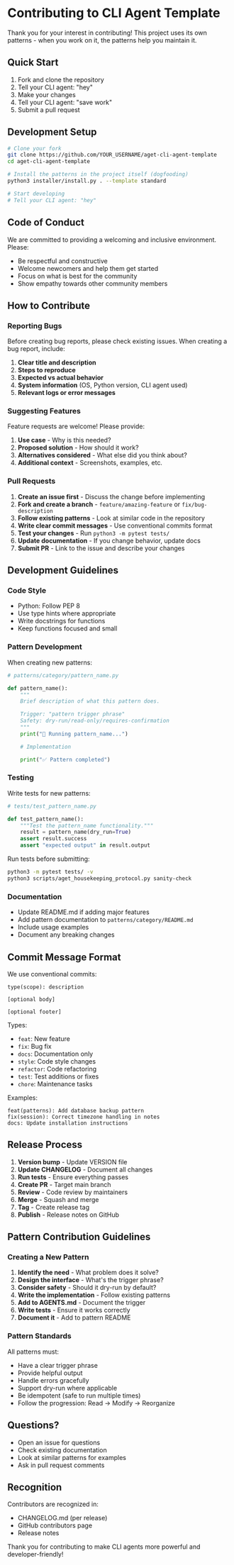 # Contributing to CLI Agent Template

Thank you for your interest in contributing! This project uses its own patterns - when you work on it, the patterns help you maintain it.

## Quick Start

1. Fork and clone the repository
2. Tell your CLI agent: "hey"
3. Make your changes
4. Tell your CLI agent: "save work"
5. Submit a pull request

## Development Setup

```bash
# Clone your fork
git clone https://github.com/YOUR_USERNAME/aget-cli-agent-template
cd aget-cli-agent-template

# Install the patterns in the project itself (dogfooding)
python3 installer/install.py . --template standard

# Start developing
# Tell your CLI agent: "hey"
```

## Code of Conduct

We are committed to providing a welcoming and inclusive environment. Please:

- Be respectful and constructive
- Welcome newcomers and help them get started
- Focus on what is best for the community
- Show empathy towards other community members

## How to Contribute

### Reporting Bugs

Before creating bug reports, please check existing issues. When creating a bug report, include:

1. **Clear title and description**
2. **Steps to reproduce**
3. **Expected vs actual behavior**
4. **System information** (OS, Python version, CLI agent used)
5. **Relevant logs or error messages**

### Suggesting Features

Feature requests are welcome! Please provide:

1. **Use case** - Why is this needed?
2. **Proposed solution** - How should it work?
3. **Alternatives considered** - What else did you think about?
4. **Additional context** - Screenshots, examples, etc.

### Pull Requests

1. **Create an issue first** - Discuss the change before implementing
2. **Fork and create a branch** - `feature/amazing-feature` or `fix/bug-description`
3. **Follow existing patterns** - Look at similar code in the repository
4. **Write clear commit messages** - Use conventional commits format
5. **Test your changes** - Run `python3 -m pytest tests/`
6. **Update documentation** - If you change behavior, update docs
7. **Submit PR** - Link to the issue and describe your changes

## Development Guidelines

### Code Style

- Python: Follow PEP 8
- Use type hints where appropriate
- Write docstrings for functions
- Keep functions focused and small

### Pattern Development

When creating new patterns:

```python
# patterns/category/pattern_name.py

def pattern_name():
    """
    Brief description of what this pattern does.

    Trigger: "pattern trigger phrase"
    Safety: dry-run/read-only/requires-confirmation
    """
    print("🔄 Running pattern_name...")

    # Implementation

    print("✅ Pattern completed")
```

### Testing

Write tests for new patterns:

```python
# tests/test_pattern_name.py

def test_pattern_name():
    """Test the pattern_name functionality."""
    result = pattern_name(dry_run=True)
    assert result.success
    assert "expected output" in result.output
```

Run tests before submitting:

```bash
python3 -m pytest tests/ -v
python3 scripts/aget_housekeeping_protocol.py sanity-check
```

### Documentation

- Update README.md if adding major features
- Add pattern documentation to `patterns/category/README.md`
- Include usage examples
- Document any breaking changes

## Commit Message Format

We use conventional commits:

```
type(scope): description

[optional body]

[optional footer]
```

Types:
- `feat`: New feature
- `fix`: Bug fix
- `docs`: Documentation only
- `style`: Code style changes
- `refactor`: Code refactoring
- `test`: Test additions or fixes
- `chore`: Maintenance tasks

Examples:
```
feat(patterns): Add database backup pattern
fix(session): Correct timezone handling in notes
docs: Update installation instructions
```

## Release Process

1. **Version bump** - Update VERSION file
2. **Update CHANGELOG** - Document all changes
3. **Run tests** - Ensure everything passes
4. **Create PR** - Target main branch
5. **Review** - Code review by maintainers
6. **Merge** - Squash and merge
7. **Tag** - Create release tag
8. **Publish** - Release notes on GitHub

## Pattern Contribution Guidelines

### Creating a New Pattern

1. **Identify the need** - What problem does it solve?
2. **Design the interface** - What's the trigger phrase?
3. **Consider safety** - Should it dry-run by default?
4. **Write the implementation** - Follow existing patterns
5. **Add to AGENTS.md** - Document the trigger
6. **Write tests** - Ensure it works correctly
7. **Document it** - Add to pattern README

### Pattern Standards

All patterns must:
- Have a clear trigger phrase
- Provide helpful output
- Handle errors gracefully
- Support dry-run where applicable
- Be idempotent (safe to run multiple times)
- Follow the progression: Read → Modify → Reorganize

## Questions?

- Open an issue for questions
- Check existing documentation
- Look at similar patterns for examples
- Ask in pull request comments

## Recognition

Contributors are recognized in:
- CHANGELOG.md (per release)
- GitHub contributors page
- Release notes

Thank you for contributing to make CLI agents more powerful and developer-friendly!